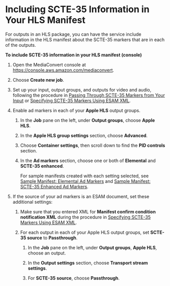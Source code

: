 # Including SCTE\-35 Information in Your HLS Manifest<a name="including-scte-35-information-in-your-hls-manifest"></a>

For outputs in an HLS package, you can have the service include information in the HLS manifest about the SCTE\-35 markers that are in each of the outputs\.

**To include SCTE\-35 information in your HLS manifest \(console\)**

1. Open the MediaConvert console at [https://console\.aws\.amazon\.com/mediaconvert](https://console.aws.amazon.com/mediaconvert)\.

1. Choose **Create new job**\.

1. Set up your input, output groups, and outputs for video and audio, following the procedure in [Passing Through SCTE\-35 Markers from Your Input](passing-through-scte-35-markers.md) or [Specifying SCTE\-35 Markers Using ESAM XML](specifying-scte-35-markers-using-esam-xml.md)\.

1. Enable ad markers in each of your **Apple HLS** output groups\.

   1. In the **Job** pane on the left, under **Output groups**, choose **Apple HLS**\.

   1. In the **Apple HLS group settings** section, choose **Advanced**\.

   1. Choose **Container settings**, then scroll down to find the **PID controls** section\.

   1. In the **Ad markers** section, choose one or both of **Elemental** and **SCTE\-35 enhanced**\. 

      For sample manifests created with each setting selected, see [Sample Manifest: Elemental Ad Markers](sample-manifest-elemental-ad-markers.md) and [Sample Manifest: SCTE\-35 Enhanced Ad Markers](sample-manifest-scte-35-enhanced-ad-markers.md)\.

1. If the source of your ad markers is an ESAM document, set these additional settings:

   1. Make sure that you entered XML for **Manifest confirm condition notification XML** during the procedure in [Specifying SCTE\-35 Markers Using ESAM XML](specifying-scte-35-markers-using-esam-xml.md)\.

   1. For each output in each of your Apple HLS output groups, set **SCTE\-35 source** to **Passthrough**\.

      1. In the **Job** pane on the left, under **Output groups**, **Apple HLS**, choose an output\.

      1. In the **Output settings** section, choose **Transport stream settings**\.

      1. For **SCTE\-35 source**, choose **Passthrough**\.